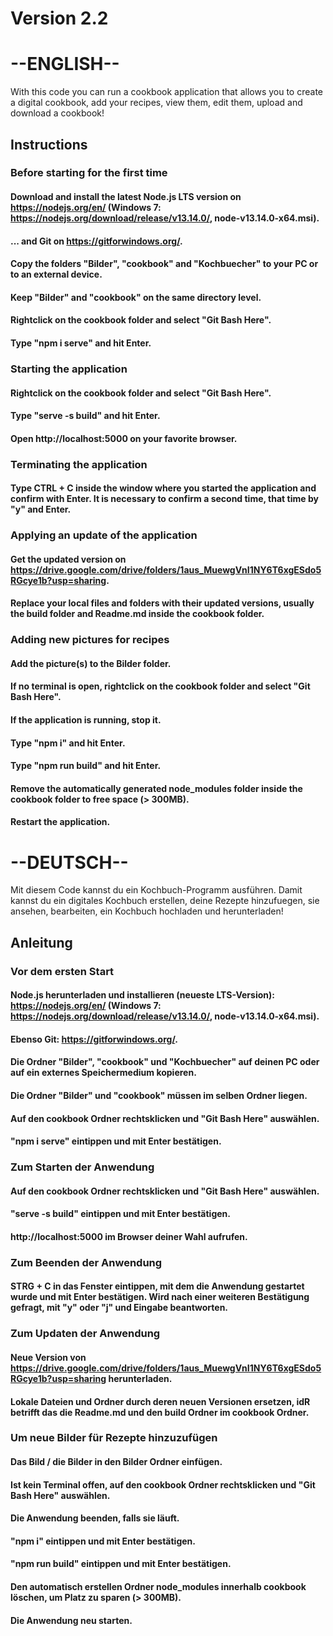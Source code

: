 # Version 2.2

# --ENGLISH--
With this code you can run a cookbook application that allows you to create a digital cookbook, add your recipes, view them, edit them, upload and download a cookbook!

## Instructions
### Before starting for the first time
####	Download and install the latest Node.js LTS version on https://nodejs.org/en/ (Windows 7: https://nodejs.org/download/release/v13.14.0/, node-v13.14.0-x64.msi).
####	... and Git on https://gitforwindows.org/.
####	Copy the folders "Bilder", "cookbook" and "Kochbuecher" to your PC or to an external device.
####	Keep "Bilder" and "cookbook" on the same directory level.
####	Rightclick on the cookbook folder and select "Git Bash Here".
####	Type "npm i serve" and hit Enter.
### Starting the application
####	Rightclick on the cookbook folder and select "Git Bash Here".
####	Type "serve -s build" and hit Enter.
####	Open http://localhost:5000 on your favorite browser.
### Terminating the application
####	Type CTRL + C inside the window where you started the application and confirm with Enter. It is necessary to confirm a second time, that time by "y" and Enter.
### Applying an update of the application
####	Get the updated version on https://drive.google.com/drive/folders/1aus_MuewgVnI1NY6T6xgESdo5RGcye1b?usp=sharing.
####	Replace your local files and folders with their updated versions, usually the build folder and Readme.md inside the cookbook folder.
### Adding new pictures for recipes
####	Add the picture(s) to the Bilder folder.
####	If no terminal is open, rightclick on the cookbook folder and select "Git Bash Here".
####	If the application is running, stop it.
####	Type "npm i" and hit Enter.
####	Type "npm run build" and hit Enter.
####	Remove the automatically generated node_modules folder inside the cookbook folder to free space (> 300MB).
####	Restart the application.

# --DEUTSCH--
Mit diesem Code kannst du ein Kochbuch-Programm ausführen. Damit kannst du ein digitales Kochbuch erstellen, deine Rezepte hinzufuegen, sie ansehen, bearbeiten, ein Kochbuch hochladen und herunterladen!

## Anleitung
### Vor dem ersten Start
####	Node.js herunterladen und installieren (neueste LTS-Version): https://nodejs.org/en/ (Windows 7: https://nodejs.org/download/release/v13.14.0/, node-v13.14.0-x64.msi).
####	Ebenso Git: https://gitforwindows.org/.
####	Die Ordner "Bilder", "cookbook" und "Kochbuecher" auf deinen PC oder auf ein externes Speichermedium kopieren.
####	Die Ordner "Bilder" und "cookbook" müssen im selben Ordner liegen.
####	Auf den cookbook Ordner rechtsklicken und "Git Bash Here" auswählen.
####	"npm i serve" eintippen und mit Enter bestätigen.
### Zum Starten der Anwendung
####	Auf den cookbook Ordner rechtsklicken und "Git Bash Here" auswählen.
####	"serve -s build" eintippen und mit Enter bestätigen.
####	http://localhost:5000 im Browser deiner Wahl aufrufen.
### Zum Beenden der Anwendung
####	STRG + C in das Fenster eintippen, mit dem die Anwendung gestartet wurde und mit Enter bestätigen. Wird nach einer weiteren Bestätigung gefragt, mit "y" oder "j" und Eingabe beantworten.
### Zum Updaten der Anwendung
####	Neue Version von https://drive.google.com/drive/folders/1aus_MuewgVnI1NY6T6xgESdo5RGcye1b?usp=sharing herunterladen.
####	Lokale Dateien und Ordner durch deren neuen Versionen ersetzen, idR betrifft das die Readme.md und den build Ordner im cookbook Ordner.
### Um neue Bilder für Rezepte hinzuzufügen
####	Das Bild / die Bilder in den Bilder Ordner einfügen.
####	Ist kein Terminal offen, auf den cookbook Ordner rechtsklicken und "Git Bash Here" auswählen.
####	Die Anwendung beenden, falls sie läuft.
####	"npm i" eintippen und mit Enter bestätigen.
####	"npm run build" eintippen und mit Enter bestätigen.
####	Den automatisch erstellen Ordner node_modules innerhalb cookbook löschen, um Platz zu sparen (> 300MB).
####	Die Anwendung neu starten.
